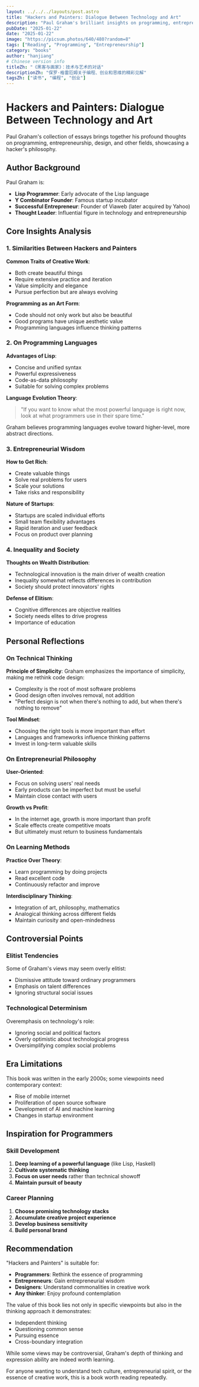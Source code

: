 ```yaml
---
layout: ../../../layouts/post.astro
title: "Hackers and Painters: Dialogue Between Technology and Art"
description: "Paul Graham's brilliant insights on programming, entrepreneurship and thinking"
pubDate: "2025-01-22"
date: "2025-01-22"
image: "https://picsum.photos/640/480?random=8"
tags: ["Reading", "Programming", "Entrepreneurship"]
category: "books"
author: "hanjiang"
# Chinese version info
titleZh: "《黑客与画家》：技术与艺术的对话"
descriptionZh: "保罗·格雷厄姆关于编程、创业和思维的精彩见解"
tagsZh: ["读书", "编程", "创业"]
---
```


# Hackers and Painters: Dialogue Between Technology and Art

Paul Graham's collection of essays brings together his profound thoughts on programming, entrepreneurship, design, and other fields, showcasing a hacker's philosophy.

## Author Background

Paul Graham is:
- **Lisp Programmer**: Early advocate of the Lisp language
- **Y Combinator Founder**: Famous startup incubator
- **Successful Entrepreneur**: Founder of Viaweb (later acquired by Yahoo)
- **Thought Leader**: Influential figure in technology and entrepreneurship

## Core Insights Analysis

### 1. Similarities Between Hackers and Painters

**Common Traits of Creative Work**:
- Both create beautiful things
- Require extensive practice and iteration
- Value simplicity and elegance
- Pursue perfection but are always evolving

**Programming as an Art Form**:
- Code should not only work but also be beautiful
- Good programs have unique aesthetic value
- Programming languages influence thinking patterns

### 2. On Programming Languages

**Advantages of Lisp**:
- Concise and unified syntax
- Powerful expressiveness
- Code-as-data philosophy
- Suitable for solving complex problems

**Language Evolution Theory**:
> "If you want to know what the most powerful language is right now, look at what programmers use in their spare time."

Graham believes programming languages evolve toward higher-level, more abstract directions.

### 3. Entrepreneurial Wisdom

**How to Get Rich**:
- Create valuable things
- Solve real problems for users
- Scale your solutions
- Take risks and responsibility

**Nature of Startups**:
- Startups are scaled individual efforts
- Small team flexibility advantages
- Rapid iteration and user feedback
- Focus on product over planning

### 4. Inequality and Society

**Thoughts on Wealth Distribution**:
- Technological innovation is the main driver of wealth creation
- Inequality somewhat reflects differences in contribution
- Society should protect innovators' rights

**Defense of Elitism**:
- Cognitive differences are objective realities
- Society needs elites to drive progress
- Importance of education

## Personal Reflections

### On Technical Thinking

**Principle of Simplicity**:
Graham emphasizes the importance of simplicity, making me rethink code design:
- Complexity is the root of most software problems
- Good design often involves removal, not addition
- "Perfect design is not when there's nothing to add, but when there's nothing to remove"

**Tool Mindset**:
- Choosing the right tools is more important than effort
- Languages and frameworks influence thinking patterns
- Invest in long-term valuable skills

### On Entrepreneurial Philosophy

**User-Oriented**:
- Focus on solving users' real needs
- Early products can be imperfect but must be useful
- Maintain close contact with users

**Growth vs Profit**:
- In the internet age, growth is more important than profit
- Scale effects create competitive moats
- But ultimately must return to business fundamentals

### On Learning Methods

**Practice Over Theory**:
- Learn programming by doing projects
- Read excellent code
- Continuously refactor and improve

**Interdisciplinary Thinking**:
- Integration of art, philosophy, mathematics
- Analogical thinking across different fields
- Maintain curiosity and open-mindedness

## Controversial Points

### Elitist Tendencies
Some of Graham's views may seem overly elitist:
- Dismissive attitude toward ordinary programmers
- Emphasis on talent differences
- Ignoring structural social issues

### Technological Determinism
Overemphasis on technology's role:
- Ignoring social and political factors
- Overly optimistic about technological progress
- Oversimplifying complex social problems

## Era Limitations

This book was written in the early 2000s; some viewpoints need contemporary context:
- Rise of mobile internet
- Proliferation of open source software
- Development of AI and machine learning
- Changes in startup environment

## Inspiration for Programmers

### Skill Development
1. **Deep learning of a powerful language** (like Lisp, Haskell)
2. **Cultivate systematic thinking**
3. **Focus on user needs** rather than technical showoff
4. **Maintain pursuit of beauty**

### Career Planning
1. **Choose promising technology stacks**
2. **Accumulate creative project experience**
3. **Develop business sensitivity**
4. **Build personal brand**

## Recommendation

"Hackers and Painters" is suitable for:
- **Programmers**: Rethink the essence of programming
- **Entrepreneurs**: Gain entrepreneurial wisdom
- **Designers**: Understand commonalities in creative work
- **Any thinker**: Enjoy profound contemplation

The value of this book lies not only in specific viewpoints but also in the thinking approach it demonstrates:
- Independent thinking
- Questioning common sense
- Pursuing essence
- Cross-boundary integration

While some views may be controversial, Graham's depth of thinking and expression ability are indeed worth learning.

For anyone wanting to understand tech culture, entrepreneurial spirit, or the essence of creative work, this is a book worth reading repeatedly.
